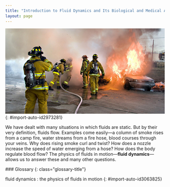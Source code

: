 ```yaml
---
title: "Introduction to Fluid Dynamics and Its Biological and Medical Applications"
layout: page
---
```



 ![Photograph shows a group of firefighters in uniform using a hose to put out a fire that is consuming two cars.](../resources/Figure_13_00_01a_D.jpg "Many fluids are flowing in this scene. Water from the hose and smoke from the fire are visible flows. Less visible are the flow of air and the flow of fluids on the ground and within the people fighting the fire. Explore all types of flow, such as visible, implied, turbulent, laminar, and so on, present in this scene. Make a list and discuss the relative energies involved in the various flows, including the level of confidence in your estimates. (credit: Andrew Magill, Flickr)"){: #import-auto-id2973281}

We have dealt with many situations in which fluids are static. But by their very definition, fluids flow. Examples come easily—a column of smoke rises from a camp fire, water streams from a fire hose, blood courses through your veins. Why does rising smoke curl and twist? How does a nozzle increase the speed of water emerging from a hose? How does the body regulate blood flow? The physics of fluids in motion—**fluid dynamics**—allows us to answer these and many other questions.

<div class="glossary" markdown="1">
### Glossary
{: class="glossary-title"}

fluid dynamics
: the physics of fluids in motion
{: #import-auto-id3063825}

</div>
